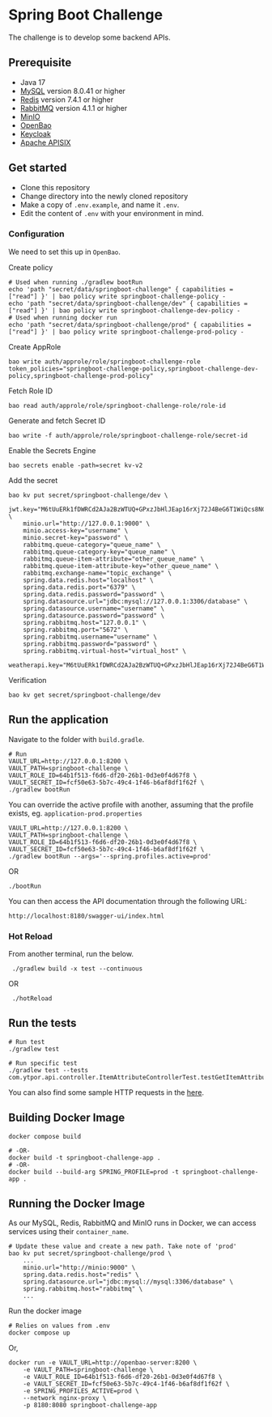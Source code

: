 # Spring Boot Challenge

The challenge is to develop some backend APIs.

## Prerequisite

* Java 17
* [MySQL](https://github.com/ytpor/mysql-challenge) version 8.0.41 or higher
* [Redis](https://github.com/ytpor/redis-challenge) version 7.4.1 or higher
* [RabbitMQ](https://github.com/ytpor/rabbitmq-challenge) version 4.1.1 or higher
* [MinIO](https://github.com/ytpor/minio-challenge)
* [OpenBao](https://github.com/ytpor/openbao-challenge)
* [Keycloak](https://github.com/ytpor/keycloak-challenge)
* [Apache APISIX](https://github.com/ytpor/apisix-challenge)

## Get started

* Clone this repository
* Change directory into the newly cloned repository
* Make a copy of `.env.example`, and name it `.env`.
* Edit the content of `.env` with your environment in mind.

### Configuration

We need to set this up in `OpenBao`.

Create policy

    # Used when running ./gradlew bootRun
    echo 'path "secret/data/springboot-challenge" { capabilities = ["read"] }' | bao policy write springboot-challenge-policy -
    echo 'path "secret/data/springboot-challenge/dev" { capabilities = ["read"] }' | bao policy write springboot-challenge-dev-policy -
    # Used when running docker run
    echo 'path "secret/data/springboot-challenge/prod" { capabilities = ["read"] }' | bao policy write springboot-challenge-prod-policy -

Create AppRole

    bao write auth/approle/role/springboot-challenge-role token_policies="springboot-challenge-policy,springboot-challenge-dev-policy,springboot-challenge-prod-policy"

Fetch Role ID

    bao read auth/approle/role/springboot-challenge-role/role-id

Generate and fetch Secret ID

    bao write -f auth/approle/role/springboot-challenge-role/secret-id

Enable the Secrets Engine

    bao secrets enable -path=secret kv-v2

Add the secret

```
bao kv put secret/springboot-challenge/dev \
    jwt.key="M6tUuERk1fDWRCd2AJa2BzWTUQ+GPxzJbHlJEap16rXj72J4BeG6T1WiQcs8NCJ+" \
    minio.url="http://127.0.0.1:9000" \
    minio.access-key="username" \
    minio.secret-key="password" \
    rabbitmq.queue-category="queue_name" \
    rabbitmq.queue-category-key="queue_name" \
    rabbitmq.queue-item-attribute="other_queue_name" \
    rabbitmq.queue-item-attribute-key="other_queue_name" \
    rabbitmq.exchange-name="topic_exchange" \
    spring.data.redis.host="localhost" \
    spring.data.redis.port="6379" \
    spring.data.redis.password="password" \
    spring.datasource.url="jdbc:mysql://127.0.0.1:3306/database" \
    spring.datasource.username="username" \
    spring.datasource.password="password" \
    spring.rabbitmq.host="127.0.0.1" \
    spring.rabbitmq.port="5672" \
    spring.rabbitmq.username="username" \
    spring.rabbitmq.password="password" \
    spring.rabbitmq.virtual-host="virtual_host" \
    weatherapi.key="M6tUuERk1fDWRCd2AJa2BzWTUQ+GPxzJbHlJEap16rXj72J4BeG6T1WiQcs8NCJ+"
```

Verification

    bao kv get secret/springboot-challenge/dev

## Run the application

Navigate to the folder with `build.gradle`.

```
# Run
VAULT_URL=http://127.0.0.1:8200 \
VAULT_PATH=springboot-challenge \
VAULT_ROLE_ID=64b1f513-f6d6-df20-26b1-0d3e0f4d67f8 \
VAULT_SECRET_ID=fcf50e63-5b7c-49c4-1f46-b6af8df1f62f \
./gradlew bootRun
```

You can override the active profile with another, assuming that the profile exists, eg. `application-prod.properties`

```
VAULT_URL=http://127.0.0.1:8200 \
VAULT_PATH=springboot-challenge \
VAULT_ROLE_ID=64b1f513-f6d6-df20-26b1-0d3e0f4d67f8 \
VAULT_SECRET_ID=fcf50e63-5b7c-49c4-1f46-b6af8df1f62f \
./gradlew bootRun --args='--spring.profiles.active=prod'
```

OR

```
./bootRun
```

You can then access the API documentation through the following URL:

```
http://localhost:8180/swagger-ui/index.html
```

### Hot Reload

From another terminal, run the below.

```
 ./gradlew build -x test --continuous
```

OR

```
 ./hotReload
```

## Run the tests

```
# Run test
./gradlew test

# Run specific test
./gradlew test --tests com.ytpor.api.controller.ItemAttributeControllerTest.testGetItemAttributeById
```

You can also find some sample HTTP requests in the [here](./rest-client).

## Building Docker Image

```
docker compose build

# -OR-
docker build -t springboot-challenge-app .
# -OR-
docker build --build-arg SPRING_PROFILE=prod -t springboot-challenge-app .
```

## Running the Docker Image

As our MySQL, Redis, RabbitMQ and MinIO runs in Docker, we can access services using their `container_name`.

```
# Update these value and create a new path. Take note of 'prod'
bao kv put secret/springboot-challenge/prod \
    ...
    minio.url="http://minio:9000" \
    spring.data.redis.host="redis" \
    spring.datasource.url="jdbc:mysql://mysql:3306/database" \
    spring.rabbitmq.host="rabbitmq" \
    ...
```

Run the docker image

```
# Relies on values from .env
docker compose up
```

Or,

```
docker run -e VAULT_URL=http://openbao-server:8200 \
    -e VAULT_PATH=springboot-challenge \
    -e VAULT_ROLE_ID=64b1f513-f6d6-df20-26b1-0d3e0f4d67f8 \
    -e VAULT_SECRET_ID=fcf50e63-5b7c-49c4-1f46-b6af8df1f62f \
    -e SPRING_PROFILES_ACTIVE=prod \
    --network nginx-proxy \
    -p 8180:8080 springboot-challenge-app
```